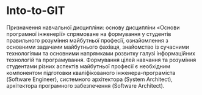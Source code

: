 # Into-to-GIT
Призначення навчальної дисципліни: основу дисципліни «Основи
програмної інженерії» спрямоване на формування у студентів правильного розуміння майбутньої професії, ознайомлення з основними задачами майбутнього
фахівця, знайомство із сучасними технологіями та основними напрямками розвитку галузі інформаційних технологій та програмування. Формування цілей навчання та розуміння студентами різних аспектів майбутньої професії є необхідним компонентом підготовки кваліфікованого інженера-програміста (Software
Engineer), системного архітектора (System Architect), архітектора програмного
забезпечення (Software Architect).

